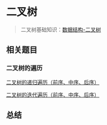 # 二叉树
>二叉树基础知识：[数据结构-二叉树](https://github.com/kerwin-ly/Blog/blob/master/data-structure/%E4%BA%8C%E5%8F%89%E6%A0%91.md)

## 相关题目

### 二叉树的遍历

[二叉树的递归遍历（前序、中序、后序）]()

[二叉树的迭代遍历（前序、中序、后序）]()

## 总结


